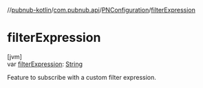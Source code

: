 //[pubnub-kotlin](../../../index.md)/[com.pubnub.api](../index.md)/[PNConfiguration](index.md)/[filterExpression](filter-expression.md)

# filterExpression

[jvm]\
var [filterExpression](filter-expression.md): [String](https://kotlinlang.org/api/latest/jvm/stdlib/kotlin/-string/index.html)

Feature to subscribe with a custom filter expression.

